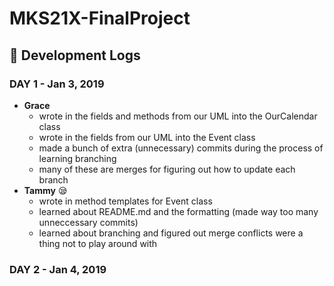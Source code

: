 # MKS21X-FinalProject



## :memo: Development Logs  
### DAY 1 - Jan 3, 2019
- **Grace**
	- wrote in the fields and methods from our UML into the OurCalendar class
	- wrote in the fields from our UML into the Event class
	- made a bunch of extra (unnecessary) commits during the process of learning branching
	- many of these are merges for figuring out how to update each branch
- **Tammy** :sleepy:
	- wrote in method templates for Event class
	- learned about README.md and the formatting (made way too many unneccessary commits)
	- learned about branching and figured out merge conflicts were a thing not to play around with
### DAY 2 - Jan 4, 2019
